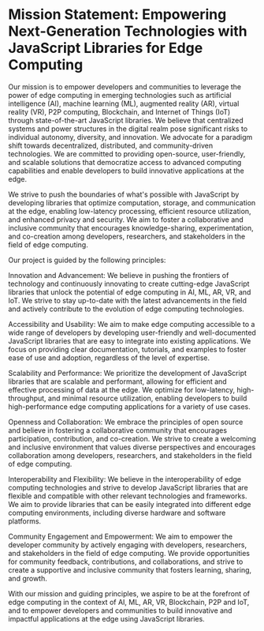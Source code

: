 # Mission Statement: Empowering Next-Generation Technologies with JavaScript Libraries for Edge Computing

Our mission is to empower developers and communities to leverage the power of edge computing in emerging technologies such as artificial intelligence (AI), machine learning (ML), augmented reality (AR), virtual reality (VR), P2P computing, Blockchain, and Internet of Things (IoT) through state-of-the-art JavaScript libraries. We believe that centralized systems and power structures in the digital realm pose significant risks to individual autonomy, diversity, and innovation. We advocate for a paradigm shift towards decentralized, distributed, and community-driven technologies. We are committed to providing open-source, user-friendly, and scalable solutions that democratize access to advanced computing capabilities and enable developers to build innovative applications at the edge. 

We strive to push the boundaries of what's possible with JavaScript by developing libraries that optimize computation, storage, and communication at the edge, enabling low-latency processing, efficient resource utilization, and enhanced privacy and security. We aim to foster a collaborative and inclusive community that encourages knowledge-sharing, experimentation, and co-creation among developers, researchers, and stakeholders in the field of edge computing.

Our project is guided by the following principles:

Innovation and Advancement: We believe in pushing the frontiers of technology and continuously innovating to create cutting-edge JavaScript libraries that unlock the potential of edge computing in AI, ML, AR, VR, and IoT. We strive to stay up-to-date with the latest advancements in the field and actively contribute to the evolution of edge computing technologies.

Accessibility and Usability: We aim to make edge computing accessible to a wide range of developers by developing user-friendly and well-documented JavaScript libraries that are easy to integrate into existing applications. We focus on providing clear documentation, tutorials, and examples to foster ease of use and adoption, regardless of the level of expertise.

Scalability and Performance: We prioritize the development of JavaScript libraries that are scalable and performant, allowing for efficient and effective processing of data at the edge. We optimize for low-latency, high-throughput, and minimal resource utilization, enabling developers to build high-performance edge computing applications for a variety of use cases.

Openness and Collaboration: We embrace the principles of open source and believe in fostering a collaborative community that encourages participation, contribution, and co-creation. We strive to create a welcoming and inclusive environment that values diverse perspectives and encourages collaboration among developers, researchers, and stakeholders in the field of edge computing.

Interoperability and Flexibility: We believe in the interoperability of edge computing technologies and strive to develop JavaScript libraries that are flexible and compatible with other relevant technologies and frameworks. We aim to provide libraries that can be easily integrated into different edge computing environments, including diverse hardware and software platforms.

Community Engagement and Empowerment: We aim to empower the developer community by actively engaging with developers, researchers, and stakeholders in the field of edge computing. We provide opportunities for community feedback, contributions, and collaborations, and strive to create a supportive and inclusive community that fosters learning, sharing, and growth.

With our mission and guiding principles, we aspire to be at the forefront of edge computing in the context of AI, ML, AR, VR, Blockchain, P2P and IoT, and to empower developers and communities to build innovative and impactful applications at the edge using JavaScript libraries.



